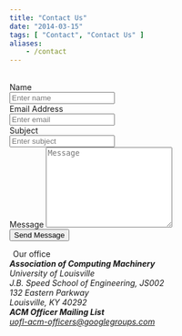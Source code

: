 ```yaml
---
title: "Contact Us"
date: "2014-03-15"
tags: [ "Contact", "Contact Us" ]
aliases:
    - /contact
---
```

<br>
<div class="col-md-8">
            <div class="well well-sm">
                <form>
                <div class="row">
                    <div class="col-md-6">
                        <div class="form-group">
                            <label for="name">
                                Name</label>
                            <div class="input-group">
                                <span class="input-group-addon"><span class="glyphicon glyphicon-user"></span>
                                </span>
                            	<input type="text" class="form-control" id="name" placeholder="Enter name" required="required" />
                            </div>
			</div>			
                        <div class="form-group">
                            <label for="email">
                                Email Address</label>
                            <div class="input-group">
                                <span class="input-group-addon"><span class="glyphicon glyphicon-envelope"></span>
                                </span>
                                <input type="email" class="form-control" id="email" placeholder="Enter email" required="required" />
			    </div>
                        </div>
                        <div class="form-group">
                            <label for="subject">
                                Subject</label>
                            <div class="input-group">
                                <span class="input-group-addon"><span class="glyphicon glyphicon-pencil"></span>
                                </span>
                           	<input type="text" class="form-control" id="subject" placeholder="Enter subject" required="required" />
                            </div>
                        </div>
                    </div>
                    <div class="col-md-6">
                        <div class="form-group">
                            <label for="name">
                                Message</label>
                            <textarea name="message" id="message" class="form-control" rows="9" cols="25" required="required"
                                placeholder="Message"></textarea>
                        </div>
                    </div>
                    <div class="col-md-12">
                        <button type="submit" class="btn btn-primary pull-right" id="btnContactUs">
                            Send Message</button>
                    </div>
                </div>
                </form>
            </div>
        </div>
        <div class="col-md-4">
            <form>
            <legend><span class="glyphicon glyphicon-globe"></span>&nbsp;Our office</legend>
            <address>
                <strong>Association of Computing Machinery</strong><br>
		University of Louisville<br>
                J.B. Speed School of Engineering, JS002<br>
                132 Eastern Parkway<br>
		Louisville, KY 40292<br>
            </address>
            <address>
                <strong>ACM Officer Mailing List</strong><br>
                <a href="mailto:uofl-acm-officers@googlegroups.com">uofl-acm-officers@googlegroups.com</a>
            </address>
            </form>
        </div>
